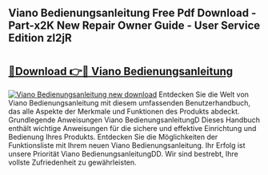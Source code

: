 ## Viano Bedienungsanleitung Free Pdf Download - Part-x2K New Repair Owner Guide - User Service Edition zl2jR

# <h2><a href="http://df5g90h.blite.top/?on=Viano+Bedienungsanleitung">🔗Download 👉🔴 Viano Bedienungsanleitung</a></h2>

[![Viano Bedienungsanleitung new download](https://i.imgur.com/lujVjoI.png)](http://df5g90h.blite.top/?on=Viano+Bedienungsanleitung)
Entdecken Sie die Welt von Viano Bedienungsanleitung mit diesem umfassenden Benutzerhandbuch, das alle Aspekte der Merkmale und Funktionen des Produkts abdeckt. Grundlegende Anweisungen Viano BedienungsanleitungD Dieses Handbuch enthält wichtige Anweisungen für die sichere und effektive Einrichtung und Bedienung Ihres Produkts. Entdecken Sie die Möglichkeiten der Funktionsliste mit Ihrem neuen Viano Bedienungsanleitung. Ihr Erfolg ist unsere Priorität Viano BedienungsanleitungDD. Wir sind bestrebt, Ihre vollste Zufriedenheit zu gewährleisten.
